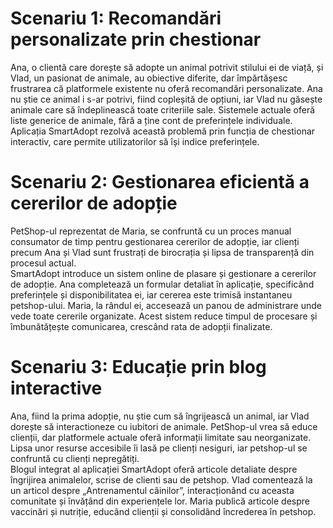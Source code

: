 # Scenariu 1: Recomandări personalizate prin chestionar
Ana, o clientă care dorește să adopte un animal potrivit stilului ei de viață, și Vlad, un pasionat de animale, au obiective diferite, dar împărtășesc frustrarea că platformele existente nu oferă recomandări personalizate. Ana nu știe ce animal i s-ar potrivi, fiind copleșită de opțiuni, iar Vlad nu găsește animale care să îndeplinească toate criteriile sale. Sistemele actuale oferă liste generice de animale, fără a ține cont de preferințele individuale.
<br> Aplicația SmartAdopt rezolvă această problemă prin funcția de chestionar interactiv, care permite utilizatorilor să își indice preferințele. 


# Scenariu 2: Gestionarea eficientă a cererilor de adopție
PetShop-ul reprezentat de Maria, se confruntă cu un proces manual consumator de timp pentru gestionarea cererilor de adopție, iar clienți precum Ana și Vlad sunt frustrați de birocrația și lipsa de transparență din procesul actual.
<br> SmartAdopt introduce un sistem online de plasare și gestionare a cererilor de adopție. Ana completează un formular detaliat în aplicație, specificând preferințele și disponibilitatea ei, iar cererea este trimisă instantaneu petshop-ului. Maria, la rândul ei, accesează un panou de administrare unde vede toate cererile organizate. Acest sistem reduce timpul de procesare și îmbunătățește comunicarea, crescând rata de adopții finalizate.


# Scenariu 3: Educație prin blog interactive
Ana, fiind la prima adopție, nu știe cum să îngrijească un animal, iar Vlad dorește să interactioneze cu iubitori de animale. PetShop-ul vrea să educe clienții, dar platformele actuale oferă informații limitate sau neorganizate. Lipsa unor resurse accesibile îi lasă pe clienți nesiguri, iar petshop-ul se confruntă cu clienți nepregătiți.
<br> Blogul integrat al aplicației SmartAdopt oferă articole detaliate despre îngrijirea animalelor, scrise de clienti sau de petshop. Vlad comentează la un articol despre „Antrenamentul câinilor”, interacționând cu aceasta comunitate și învățând din experiențele lor. Maria publică articole despre vaccinări și nutriție, educând clienții și consolidând încrederea în petshop.

